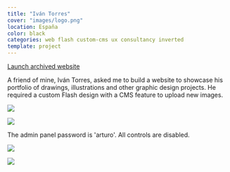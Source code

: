 ```yaml
---
title: "Iván Torres"
cover: "images/logo.png"
location: España
color: black
categories: web flash custom-cms ux consultancy inverted
template: project
---
```


<p class="align-center">
<a class="btn external" role="button" href="http://work.joanmira.com/webs/ivantorres" target="_blank">Launch archived website</a>
</p>

A friend of mine, Iván Torres, asked me to build a website to showcase his portfolio of drawings, illustrations and other graphic design projects. He required a custom Flash design with a CMS feature to upload new images.

![](/work/ivan-torres/images/1.png)

![](/work/ivan-torres/images/2.png)

The admin panel password is 'arturo'. All controls are disabled.

![](/work/ivan-torres/images/3.jpg)

![](/work/ivan-torres/images/4.jpg)

